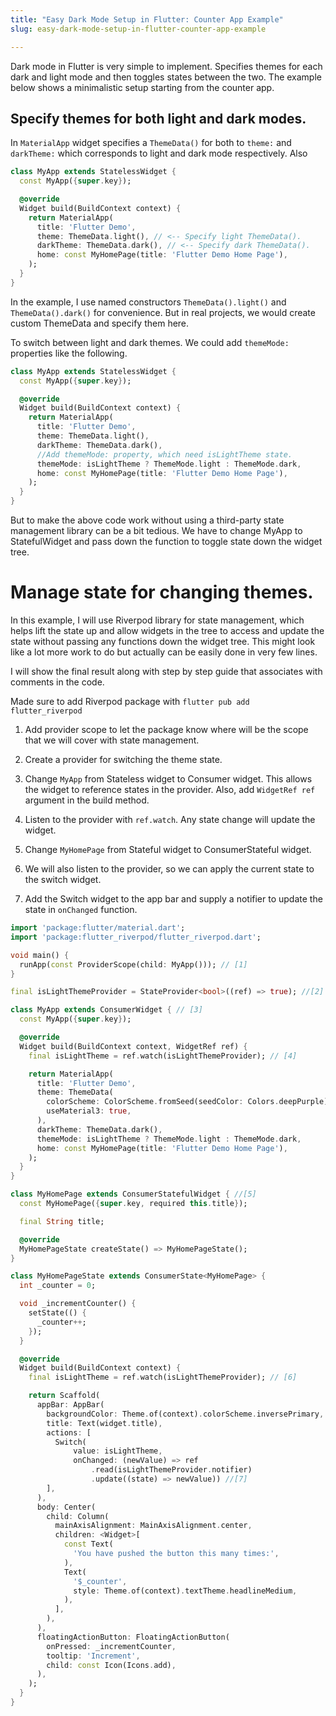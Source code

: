 ```yaml
---
title: "Easy Dark Mode Setup in Flutter: Counter App Example"
slug: easy-dark-mode-setup-in-flutter-counter-app-example

---
```


Dark mode in Flutter is very simple to implement. Specifies themes for each dark and light mode and then toggles states between the two. The example below shows a minimalistic setup starting from the counter app.

## Specify themes for both light and dark modes.

In `MaterialApp` widget specifies a `ThemeData()` for both to `theme:` and `darkTheme:` which corresponds to light and dark mode respectively. Also

```dart
class MyApp extends StatelessWidget {
  const MyApp({super.key});

  @override
  Widget build(BuildContext context) {
    return MaterialApp(
      title: 'Flutter Demo',
      theme: ThemeData.light(), // <-- Specify light ThemeData().
      darkTheme: ThemeData.dark(), // <-- Specify dark ThemeData().
      home: const MyHomePage(title: 'Flutter Demo Home Page'),
    );
  }
}
```

In the example, I use named constructors `ThemeData().light()` and `ThemeData().dark()` for convenience. But in real projects, we would create custom ThemeData and specify them here.

To switch between light and dark themes. We could add `themeMode:` properties like the following.

```dart
class MyApp extends StatelessWidget {
  const MyApp({super.key});

  @override
  Widget build(BuildContext context) {
    return MaterialApp(
      title: 'Flutter Demo',
      theme: ThemeData.light(), 
      darkTheme: ThemeData.dark(), 
      //Add themeMode: property, which need isLightTheme state.
      themeMode: isLightTheme ? ThemeMode.light : ThemeMode.dark,
      home: const MyHomePage(title: 'Flutter Demo Home Page'),
    );
  }
}
```

But to make the above code work without using a third-party state management library can be a bit tedious. We have to change MyApp to StatefulWidget and pass down the function to toggle state down the widget tree.

# Manage state for changing themes.

In this example, I will use Riverpod library for state management, which helps lift the state up and allow widgets in the tree to access and update the state without passing any functions down the widget tree. This might look like a lot more work to do but actually can be easily done in very few lines.

I will show the final result along with step by step guide that associates with comments in the code.

Made sure to add Riverpod package with `flutter pub add flutter_riverpod`

1. Add provider scope to let the package know where will be the scope that we will cover with state management.
    
2. Create a provider for switching the theme state.
    
3. Change `MyApp` from Stateless widget to Consumer widget. This allows the widget to reference states in the provider. Also, add `WidgetRef ref` argument in the build method.
    
4. Listen to the provider with `ref.watch`. Any state change will update the widget.
    
5. Change `MyHomePage` from Stateful widget to ConsumerStateful widget.
    
6. We will also listen to the provider, so we can apply the current state to the switch widget.
    
7. Add the Switch widget to the app bar and supply a notifier to update the state in `onChanged` function.
    

```dart
import 'package:flutter/material.dart';
import 'package:flutter_riverpod/flutter_riverpod.dart';

void main() {
  runApp(const ProviderScope(child: MyApp())); // [1]
}

final isLightThemeProvider = StateProvider<bool>((ref) => true); //[2]

class MyApp extends ConsumerWidget { // [3]
  const MyApp({super.key});

  @override
  Widget build(BuildContext context, WidgetRef ref) {
    final isLightTheme = ref.watch(isLightThemeProvider); // [4]

    return MaterialApp(
      title: 'Flutter Demo',
      theme: ThemeData(
        colorScheme: ColorScheme.fromSeed(seedColor: Colors.deepPurple),
        useMaterial3: true,
      ),
      darkTheme: ThemeData.dark(),
      themeMode: isLightTheme ? ThemeMode.light : ThemeMode.dark,
      home: const MyHomePage(title: 'Flutter Demo Home Page'),
    );
  }
}

class MyHomePage extends ConsumerStatefulWidget { //[5]
  const MyHomePage({super.key, required this.title});

  final String title;

  @override
  MyHomePageState createState() => MyHomePageState();
}

class MyHomePageState extends ConsumerState<MyHomePage> {
  int _counter = 0;

  void _incrementCounter() {
    setState(() {
      _counter++;
    });
  }

  @override
  Widget build(BuildContext context) {
    final isLightTheme = ref.watch(isLightThemeProvider); // [6]

    return Scaffold(
      appBar: AppBar(
        backgroundColor: Theme.of(context).colorScheme.inversePrimary,
        title: Text(widget.title),
        actions: [
          Switch(
              value: isLightTheme,
              onChanged: (newValue) => ref 
                  .read(isLightThemeProvider.notifier)
                  .update((state) => newValue)) //[7]
        ],
      ),
      body: Center(
        child: Column(
          mainAxisAlignment: MainAxisAlignment.center,
          children: <Widget>[
            const Text(
              'You have pushed the button this many times:',
            ),
            Text(
              '$_counter',
              style: Theme.of(context).textTheme.headlineMedium,
            ),
          ],
        ),
      ),
      floatingActionButton: FloatingActionButton(
        onPressed: _incrementCounter,
        tooltip: 'Increment',
        child: const Icon(Icons.add),
      ),
    );
  }
}
```